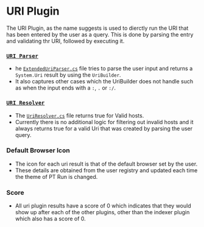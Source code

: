 # URI Plugin
The URI Plugin, as the name suggests is used to dierctly run the URI that has been entered by the user as a query. This is done by parsing the entry and validating thr URI, followed by executing it.

### [`URI Parser`](src/modules/launcher/Plugins/Microsoft.Plugin.Uri/UriHelper/ExtendedUriParser.cs)
- he [`ExtendedUriParser.cs`](src/modules/launcher/Plugins/Microsoft.Plugin.Uri/UriHelper/ExtendedUriParser.cs) file tries to parse the user input and returns a `System.Uri` result  by using the `UriBuilder`. 
- It also captures other cases which the UriBuilder does not handle such as when the input ends with a `:`, `.` or `:/`.

### [`URI Resolver`](src/modules/launcher/Plugins/Microsoft.Plugin.Uri/UriHelper/UriResolver.cs)
- The [`UriResolver.cs`](src/modules/launcher/Plugins/Microsoft.Plugin.Uri/UriHelper/UriResolver.cs) file returns true for Valid hosts.
- Currently there is no additional logic for filtering out invalid hosts and it always returns true for a valid Uri that was created by parsing the user query.

### Default Browser Icon
- The icon for each uri result is that of the default browser set by the user.
- These details are obtained from the user registry and updated each time the theme of PT Run is changed.

### Score
- All uri plugin results have a score of 0 which indicates that they would show up after each of the other plugins, other than the indexer plugin which also has a score of 0.
